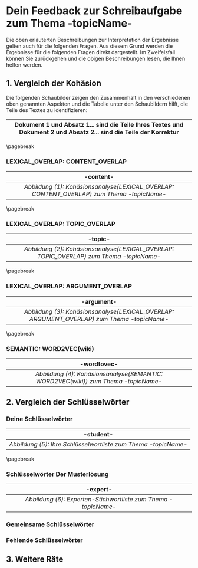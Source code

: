 # Dein Feedback zur Schreibaufgabe zum Thema -topicName- 

Die oben erläuterten Beschreibungen zur Interpretation der Ergebnisse gelten auch für die folgenden Fragen. Aus diesem Grund werden die Ergebnisse für die folgenden Fragen direkt dargestellt. Im Zweifelsfall können Sie zurückgehen und die obigen Beschreibungen lesen, die Ihnen helfen werden.

## 1. Vergleich der Kohäsion

Die folgenden Schaubilder zeigen den Zusammenhalt in den verschiedenen oben genannten Aspekten und die Tabelle unter den Schaubildern hilft, die Teile des Textes zu identifizieren:

| Dokument 1 und Absatz 1... sind die Teile Ihres Textes und Dokument 2 und Absatz 2... sind die Teile der Korrektur |
| --- | 

\pagebreak
### LEXICAL_OVERLAP: CONTENT_OVERLAP

| -content- |
|:--:|
| *Abbildung (1): Kohäsionsanalyse(LEXICAL_OVERLAP: CONTENT_OVERLAP) zum Thema -topicName-* |

\pagebreak
### LEXICAL_OVERLAP: TOPIC_OVERLAP

| -topic- |
|:--:|
| *Abbildung (2): Kohäsionsanalyse(LEXICAL_OVERLAP: TOPIC_OVERLAP) zum Thema -topicName-* |

\pagebreak
### LEXICAL_OVERLAP: ARGUMENT_OVERLAP

| -argument- |
|:--:|
| *Abbildung (3): Kohäsionsanalyse(LEXICAL_OVERLAP: ARGUMENT_OVERLAP) zum Thema -topicName-* |

\pagebreak
### SEMANTIC: WORD2VEC(wiki)

| -wordtovec- |
|:--:|
| *Abbildung (4): Kohäsionsanalyse(SEMANTIC: WORD2VEC(wiki)) zum Thema -topicName-* |

<!-- textelementen -->

## 2. Vergleich der Schlüsselwörter
### Deine Schlüsselwörter

| -student- |
|:--:|
| *Abbildung (5): Ihre Schlüsselwortliste zum Thema -topicName-* |
\pagebreak
###  Schlüsselwörter Der Musterlösung

| -expert- |
|:--:|
| *Abbildung (6): Experten-Stichwortliste zum Thema -topicName-* |


### Gemeinsame Schlüsselwörter
<!-- gemeinsam -->

### Fehlende Schlüsselwörter
<!-- unterschied -->

## 3. Weitere Räte

<!-- feedback -->